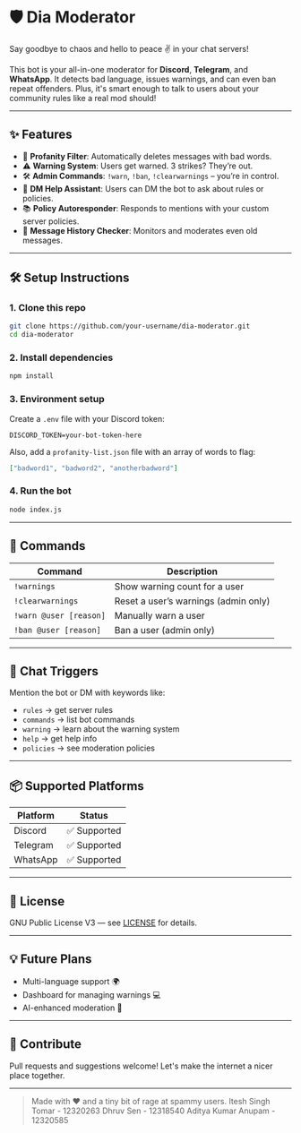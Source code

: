 # 🛡️ Dia Moderator

Say goodbye to chaos and hello to peace ✌️ in your chat servers!

This bot is your all-in-one moderator for **Discord**, **Telegram**, and **WhatsApp**. It detects bad language, issues warnings, and can even ban repeat offenders. Plus, it's smart enough to talk to users about your community rules like a real mod should!

---

## ✨ Features

- 🚨 **Profanity Filter**: Automatically deletes messages with bad words.
- ⚠️ **Warning System**: Users get warned. 3 strikes? They’re out.
- 🛠️ **Admin Commands**: `!warn`, `!ban`, `!clearwarnings` – you’re in control.
- 💬 **DM Help Assistant**: Users can DM the bot to ask about rules or policies.
- 📚 **Policy Autoresponder**: Responds to mentions with your custom server policies.
- 📖 **Message History Checker**: Monitors and moderates even old messages.

---

## 🛠️ Setup Instructions

### 1. Clone this repo

```bash
git clone https://github.com/your-username/dia-moderator.git
cd dia-moderator
```

### 2. Install dependencies

```bash
npm install
```

### 3. Environment setup

Create a `.env` file with your Discord token:

```
DISCORD_TOKEN=your-bot-token-here
```

Also, add a `profanity-list.json` file with an array of words to flag:

```json
["badword1", "badword2", "anotherbadword"]
```

### 4. Run the bot

```bash
node index.js
```

---

## 🤖 Commands

| Command             | Description                             |
|---------------------|-----------------------------------------|
| `!warnings`         | Show warning count for a user           |
| `!clearwarnings`    | Reset a user’s warnings (admin only)    |
| `!warn @user [reason]` | Manually warn a user                 |
| `!ban @user [reason]`  | Ban a user (admin only)              |

---

## 🧠 Chat Triggers

Mention the bot or DM with keywords like:

- `rules` → get server rules
- `commands` → list bot commands
- `warning` → learn about the warning system
- `help` → get help info
- `policies` → see moderation policies

---

## 📦 Supported Platforms

| Platform  | Status     |
|-----------|------------|
| Discord   | ✅ Supported |
| Telegram  | ✅ Supported |
| WhatsApp  | ✅ Supported |

---

## 📄 License

GNU Public License V3 — see [LICENSE](LICENSE) for details.

---

## 💡 Future Plans

- Multi-language support 🌍
- Dashboard for managing warnings 💻
- AI-enhanced moderation 🤖

---

## 👋 Contribute

Pull requests and suggestions welcome! Let's make the internet a nicer place together.

---

> Made with ❤️ and a tiny bit of rage at spammy users.
> Itesh Singh Tomar - 12320263
> Dhruv Sen - 12318540
> Aditya Kumar Anupam - 12320585

